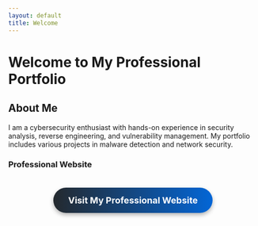 ```yaml
---
layout: default
title: Welcome
---
```


# Welcome to My Professional Portfolio

## About Me

I am a cybersecurity enthusiast with hands-on experience in security analysis, reverse engineering, and vulnerability management. My portfolio includes various projects in malware detection and network security.

### Professional Website

<div style="text-align: center; padding: 20px;">
  <a href="https://maheavula.netlify.app/" 
     class="btn" 
     style="display: inline-block; 
            color: white; 
            padding: 15px 30px; 
            text-decoration: none; 
            border-radius: 50px; 
            font-size: 18px; 
            font-weight: bold; 
            background: linear-gradient(90deg, #24292e, #0366d6);
            box-shadow: 0 4px 8px rgba(0, 0, 0, 0.3); 
            position: relative; 
            overflow: hidden; 
            transition: all 0.4s ease;">
    Visit My Professional Website
  </a>
</div>

<style>
  .btn {
    display: inline-block;
    color: white;
    padding: 15px 30px;
    text-decoration: none;
    border-radius: 50px;
    font-size: 18px;
    font-weight: bold;
    background: linear-gradient(90deg, #24292e, #0366d6);
    box-shadow: 0 4px 8px rgba(0, 0, 0, 0.3);
    position: relative;
    overflow: hidden;
    transition: all 0.4s ease;
  }

  .btn::before {
    content: '';
    position: absolute;
    top: 0;
    left: 0;
    width: 300%;
    height: 300%;
    background: rgba(3, 102, 214, 0.3);
    transition: all 0.5s ease;
    z-index: 0;
    border-radius: 50%;
    transform: scale(0);
  }

  .btn:hover::before {
    transform: scale(1);
  }

  .btn:hover {
    background: linear-gradient(90deg, #0366d6, #24292e);
    box-shadow: 0 6px 12px rgba(0, 0, 0, 0.4);
    transform: translateY(-5px);
  }

  .btn {
    position: relative;
    overflow: hidden;
  }

  .btn span {
    position: relative;
    z-index: 1;
  }
</style>
